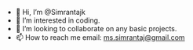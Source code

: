 - 👋 Hi, I’m @Simrantajk
- 👀 I’m interested in coding.
- 💞️ I’m looking to collaborate on any basic projects.
- 📫 How to reach me email: ms.simrantaj@gmail.com

<!---
Simrantajk/Simrantajk is a ✨ special ✨ repository because its `README.md` (this file) appears on your GitHub profile.
You can click the Preview link to take a look at your changes.
--->
